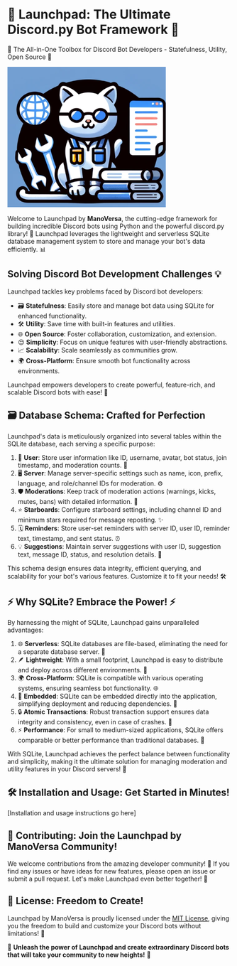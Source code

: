 # 🚀 Launchpad: The Ultimate Discord.py Bot Framework 🌟
🌿 The All-in-One Toolbox for Discord Bot Developers - Statefulness, Utility, Open Source 🌼

![discord-bot](bot.png "discord bot scaffolding framework")

Welcome to Launchpad by **ManoVersa**, the cutting-edge framework for building incredible Discord bots using Python and the powerful discord.py library! 🎉 Launchpad leverages the lightweight and serverless SQLite database management system to store and manage your bot's data efficiently. 📊

## Solving Discord Bot Development Challenges 💡

Launchpad tackles key problems faced by Discord bot developers:

- 🗃️ **Statefulness**: Easily store and manage bot data using SQLite for enhanced functionality.
- 🛠️ **Utility**: Save time with built-in features and utilities.
- 🌐 **Open Source**: Foster collaboration, customization, and extension.
- 😌 **Simplicity**: Focus on unique features with user-friendly abstractions.
- 📈 **Scalability**: Scale seamlessly as communities grow.
- 🌍 **Cross-Platform**: Ensure smooth bot functionality across environments.

Launchpad empowers developers to create powerful, feature-rich, and scalable Discord bots with ease! 🚀

## 🗃️ Database Schema: Crafted for Perfection

Launchpad's data is meticulously organized into several tables within the SQLite database, each serving a specific purpose:

1. 👥 **User**: Store user information like ID, username, avatar, bot status, join timestamp, and moderation counts. 📝
2. 🖥️ **Server**: Manage server-specific settings such as name, icon, prefix, language, and role/channel IDs for moderation. ⚙️
3. 🛡️ **Moderations**: Keep track of moderation actions (warnings, kicks, mutes, bans) with detailed information. 🚨
4. ⭐ **Starboards**: Configure starboard settings, including channel ID and minimum stars required for message reposting. ✨
5. 🗓️ **Reminders**: Store user-set reminders with server ID, user ID, reminder text, timestamp, and sent status. ⏰
6. 💡 **Suggestions**: Maintain server suggestions with user ID, suggestion text, message ID, status, and resolution details. 🤔

This schema design ensures data integrity, efficient querying, and scalability for your bot's various features. Customize it to fit your needs! 🛠️

## ⚡ Why SQLite? Embrace the Power! ⚡

By harnessing the might of SQLite, Launchpad gains unparalleled advantages:

1. 🌐 **Serverless**: SQLite databases are file-based, eliminating the need for a separate database server. 🙌
2. 🪶 **Lightweight**: With a small footprint, Launchpad is easy to distribute and deploy across different environments. 🚀
3. 🌍 **Cross-Platform**: SQLite is compatible with various operating systems, ensuring seamless bot functionality. 🌐
4. 🔌 **Embedded**: SQLite can be embedded directly into the application, simplifying deployment and reducing dependencies. 🎯
5. 🔒 **Atomic Transactions**: Robust transaction support ensures data integrity and consistency, even in case of crashes. 💪
6. ⚡ **Performance**: For small to medium-sized applications, SQLite offers comparable or better performance than traditional databases. 🚀

With SQLite, Launchpad achieves the perfect balance between functionality and simplicity, making it the ultimate solution for managing moderation and utility features in your Discord servers! 🌟

## 🛠️ Installation and Usage: Get Started in Minutes!

[Installation and usage instructions go here]

## 🤝 Contributing: Join the Launchpad by ManoVersa Community!

We welcome contributions from the amazing developer community! 🌟 If you find any issues or have ideas for new features, please open an issue or submit a pull request. Let's make Launchpad even better together! 💪

## 📜 License: Freedom to Create!

Launchpad by ManoVersa is proudly licensed under the [MIT License](LICENSE), giving you the freedom to build and customize your Discord bots without limitations! 🎉

🌟 **Unleash the power of Launchpad and create extraordinary Discord bots that will take your community to new heights!** 🚀
